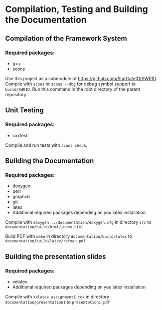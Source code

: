 # Compilation, Testing and Building the Documentation

## Compilation of the Framework System

### Required packages:
 - g++
 - scons

Use this project as a submodule of https://github.com/StarGate01/SWE1D. Compile with `scons` or `scons --dbg` for debug symbol support to `build/SWE1D`. Run this command in the root directory of the parent repository.

## Unit Testing

### Required packages:
 - cxxtest

Compile and run tests with `scons check`.

## Building the Documentation

### Required packages:
 - doxygen
 - perl
 - graphviz
 - git
 - latex 
 - Additional required packages depending on you latex installation

Compile with `doxygen ../documentation/doxygen.cfg` in directory `src` to `documentation/build/html/index.html`

Build PDF with `make` in directory `documentation/build/latex` to `documentation/build/latex/refman.pdf`

## Building the presentation slides

### Required packages:
 - xelatex
 - Additional required packages depending on you latex installation

Compile with `xelatex assignment1.tex` in directory `documentation/presentation1` to `presentation1.pdf`